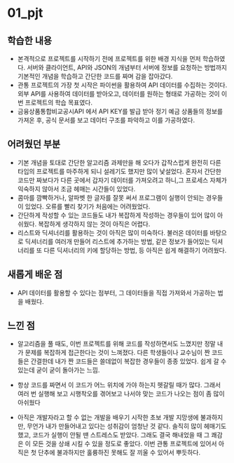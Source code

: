 # 01_pjt

## 학습한 내용

- 본격적으로 프로젝트를 시작하기 전에 프로젝트를 위한 배경 지식을 먼저 학습하였다. 서버와 클라이언트, API와 JSON의 개념부터 서버에 정보를 요청하는 방법까지 기본적인 개념을 학습하고 간단한 코드를 짜며 감을 잡아갔다.
- 관통 프로젝트의 가장 첫 시작은 파이썬을 활용하여 API 데이터를 수집하는 것이다. 외부 API를 사용하여 데이터를 받아오고, 데이터를 원하는 형태로 가공하는 것이 이번 프로젝트의 학습 목표였다.
- 금융상품통합비교공시API 에서 API KEY를 발급 받아 정기 예금 상품들의 정보를 가져온 후, 공식 문서를 보고 데이터 구조를 파악하고 이를 가공하였다.

## 어려웠던 부분

- 기본 개념을 토대로 간단한 알고리즘 과제만을 해 오다가 갑작스럽게 완전히 다른 타입의 프로젝트를 마주하게 되니 설레기도 했지만 많이 낯설었다. 혼자서 간단한 코드만 짜보다가 다른 곳에서 갑자기 데이터를 가져오려고 하니,그 프로세스 자체가 익숙하지 않아서 조금 헤매는 시간들이 있었다.
- 콤마를 깜빡하거나, 알파벳 한 글자를 잘못 써서 프로그램이 실행이 안되는 경우들이 있었다. 오류를 빨리 찾기가 처음에는 어려웠었다.
- 간단하게 작성할 수 있는 코드들도 내가 복잡하게 작성하는 경우들이 있어 많이 아쉬웠다. 복잡하게 생각하지 않는 것이 아직은 어렵다.
- 리스트와 딕셔너리를 활용하는 것이 아직은 많이 미숙하다. 불러온 데이터를 바탕으로 딕셔너리를 여러개 만들어 리스트에 추가하는 방법, 같은 정보가 들어있는 딕셔너리를 또 다른 딕셔너리의 키에 할당하는 방법, 등 아직은 쉽게 해결하기 어려웠다.

## 새롭게 배운 점

- API 데이터를 활용할 수 있다는 점부터, 그 데이터들을 직접 가져와서 가공하는 법을 배웠다.

## 느낀 점

- 알고리즘을 풀 때도, 이번 프로젝트를 위해 코드를 작성하면서도 느꼈지만 정말 내가 문제를 복잡하게 접근한다는 것이 느껴졌다. 다른 학생들이나 교수님이 짠 코드들은 간결한데 내가 짠 코드들은 쓸데없이 복잡한 경우들이 종종 있었다. 쉽게 갈 수 있는데 굳이 굳이 돌아가는 느낌.

- 항상 코드를 짜면서 이 코드가 어느 위치에 가야 하는지 헷갈릴 때가 많다. 그래서 여러 번 실행해 보고 시행착오를 겪어보고 나서야 맞는 코드가 나오는 점이 좀 많이 아쉬웠다

- 아직은 개발자라고 할 수 없는 개발을 배우기 시작한 초보 개발 지망생에 불과하지만, 무언가 내가 만들어내고 있다는 성취감이 엄청난 것 같다. 솔직히 많이 헤매기도 했고, 코드가 실행이 안될 땐 스트레스도 받았다. 그래도 결국 해내었을 때 그 쾌감은 이 모든 것을 상쇄 시킬 수 있을 정도로 좋았다.  이번 관통 프로젝트에 있어서 아직은 첫 단추에 불과하지만 훌륭하진 못해도 잘 끼울 수 있어서 뿌듯하다.

